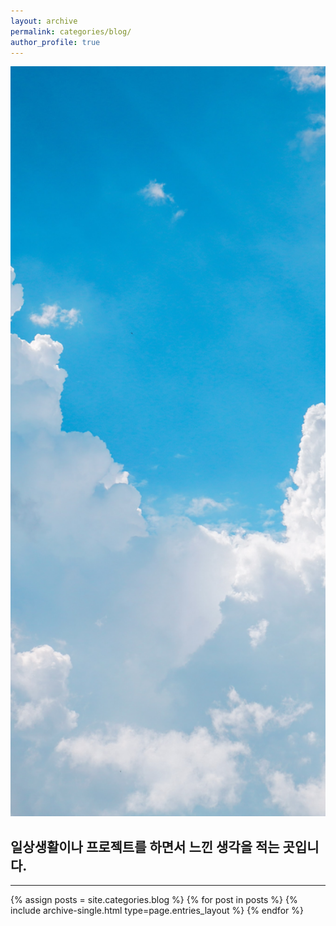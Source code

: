 ```yaml
---
layout: archive
permalink: categories/blog/
author_profile: true
---
```

<img src="https://github.com/INMD1/blog-site/blob/main/assets/image/blog1.jpg?raw=true" 
style=" width: 100vw; height: 30vh; 
        object-fit: cover;
        ">
<h2>일상생활이나 프로젝트를 하면서 느낀 생각을 적는 곳입니다.</h2>
<hr>
{% assign posts = site.categories.blog %}
{% for post in posts %} {% include archive-single.html type=page.entries_layout %} {% endfor %}